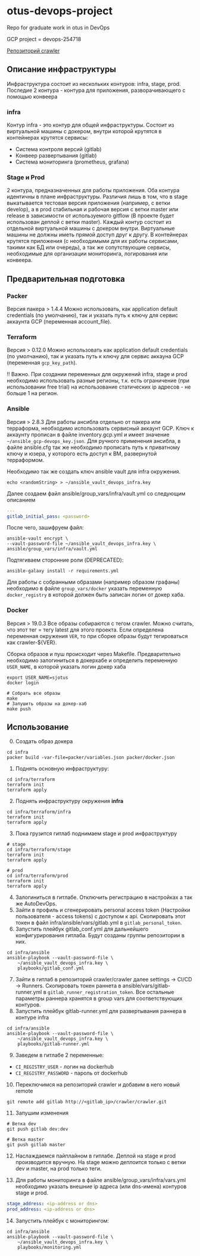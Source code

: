 # otus-devops-project
Repo for graduate work in otus in DevOps

GCP project = devops-254718

[Репозиторий crawler](https://github.com/SJay3/crawler)


## Описание инфраструктуры
Инфраструктура состоит из нескольких контуров: infra, stage, prod. Последие 2 контура - контура для приложения, разворачивающего с помощью конвеера

### infra
Контур infra - это контур для общей инфраструктуры. Состоит из виртуальной машины с докером, внутри которой крутятся в контейнерах крутятся сервисы:
- Система контроля версий (gitlab)
- Конвеер развертывания (gitlab)
- Система мониторинга (prometheus, grafana)

### Stage и Prod
2 контура, предназначенных для работы приложения. Оба контура идентичны в плане инфраструктуры. Различия лишь в том, что в stage выкатывается тестовая версия приложения (например, с ветки develop), а в prod стабильная и рабочая версия с ветки master или release в зависимости от используемого gitflow (В проекте будет использован деплой с ветки master).
Каждый контур состоит из отдельной виртуальной машины с докером внутри. Виртуальные машины не должны иметь прямой доступ друг к другу. В контейнерах крутятся приложения (с необходимыми для их работы сервисами, такими как БД или очередь), а так же сопутствующие сервисы, необходимые для организации мониторинга, логирования или конвеера.


## Предварительная подготовка

### Packer
Версия пакера > 1.4.4
Можно использовать, как application default credentials (по умолчанию), так и указать путь к ключу для сервис аккаунта GCP (переменная account_file).

### Terraform
Версия > 0.12.0
Можно использовать как application default credentials (по умолчанию), так и указать путь к ключу для сервис аккауна GCP (переменная `gcp_key_path`).

!! Важно. При создании переменных для окружений infra, stage и prod необходимо использовать разные регионы, т.к. есть ограничение (при использовании free trial) на использование статических ip адресов - не больше 1 на регион.

### Ansible
Версия > 2.8.3
Для работы ансибла отдельно от пакера или терраформа, необходимо использовать сервисный аккаунт GCP. Ключ к аккаунту прописан в файле inventory.gcp.yml и имеет значение `~/ansible_gcp-devops_key.json`. Для ручного применения ансибла, в файле ansible.cfg так же необходимо прописать путь к приватному ключу и юзера, у которого есть доступ к ВМ, развернутой терраформом.

Необходимо так же создать ключ ansible vault для infra окружения. 

```shell
echo <randomString> > ~/ansible_vault_devops_infra.key
```

Далее создаем файл ansible/group_vars/infra/vault.yml со следующим описанием

```yaml
---
gitlab_initial_pass: <password>

```

После чего, зашифруем файл:

```shell
ansible-vault encrypt \
--vault-password-file ~/ansible_vault_devops_infra.key \
ansible/group_vars/infra/vault.yml
```

Подтягиваем сторонние роли (DEPRECATED):

```shell
ansible-galaxy install -r requirements.yml
```

Для работы с собранными образами (например образом графаны) необходимо в файле `group_vars/docker` указать переменную `docker_registry` в которой должен быть записан логин от докер хаба.

### Docker
Версия > 19.0.3
Все образы собираются с тегом crawler. Можно считать, что этот тег = тегу latest для этого проекта. Если определена переменная окружения `VER`, то при сборке образы будут тегироваться как crawler-${VER}.

Сборка образов и пуш происходит через Makefile. Предварительно необходимо залогиниться в докерхабе и определить переменную `USER_NAME`, в которой указать логин докер хаба

```shell
export USER_NAME=sjotus
docker login
```

```shell
# Собрать все образы
make
# Запушить образы на докер-хаб
make push

```

## Использование
0. Создать образ докера

```shell
cd infra
packer build -var-file=packer/variables.json packer/docker.json
```

1. Поднять основную инфраструктуру:

```shell
cd infra/terraform
terraform init
terraform apply
```

2. Поднять инфраструктуру окружения **infra**

```shell
cd infra/terraform/infra
terraform init
terraform apply
```

3. Пока грузится гитлаб поднимаем stage и prod инфраструктуру

```shell
# stage
cd infra/terraform/stage
terraform init
terraform apply

# prod
cd infra/terraform/prod
terraform init
terraform apply
```

4. Залогиниться в гитлабе. Отключить регистрацию в настройках а так же AutoDevOps.
5. Зайти в профиль и сгенерировать personal access token (Настройки пользователя - access tokens) с доступом к api. Скопировать этот токен в файл infra/ansible/vars/gitlab.yml в `gitlab_personal_token`.
6. Запустить плейбук gitlab_conf.yml для дальнейшего конфигурирования гитлаба. Будут созданы группы репозитории в них.

```shell
cd infra/ansible
ansible-playbook --vault-password-file \
	~/ansible_vault_devops_infra.key \
	playbooks/gitlab_conf.yml
```

7. Зайти в гитлаб в репозиторий crawler/crawler далее settings -> CI/CD -> Runners. Скопировать токен раннета в ansible/vars/gitlab-runner.yml в `gitlab_runner_registration_token`. Все остальные параметры раннера хранятся в group vars для соответствующих контуров.
8. Запустить плейбук gitlab-runner.yml для развертывания раннера в контуре infra

```shell
cd infra/ansible
ansible-playbook --vault-password-file \
	~/ansible_vault_devops_infra.key \
	playbooks/gitlab-runner.yml
```

9. Заведем в гитлабе 2 переменные:
- `CI_REGISTRY_USER` - логин на dockerhub
- `CI_REGISTRY_PASSWORD` - пароль от dockerhub

10. Переключимся на репозиторий crawler и добавим в него новый remote

```shell
git remote add gitlab http://<gitlab_ip>/crawler/crawler.git
```

11. Запушим изменения

```shell
# Ветка dev
git push gitlab dev:dev

# Ветка master
git push gitlab master

```

12. Наслаждаемся пайплайном в гитлабе. Деплой на stage и prod производится вручную. На stage можно деплоится только с ветки dev и master, на prod только теги.

13. Для работы мониторинга в файле ansible/group_vars/infra/vars.yml необходимо указать внешние ip адреса (или dns-имена) контуров stage и prod.

```yaml
stage_address: <ip-address or dns>
prod_address: <ip-address or dns>
```

14. Запустить плейбук с мониторингом:

```shell
cd infra/ansible
ansible-playbook --vault-password-file \
	~/ansible_vault_devops_infra.key \
	playbooks/monitoring.yml
```
